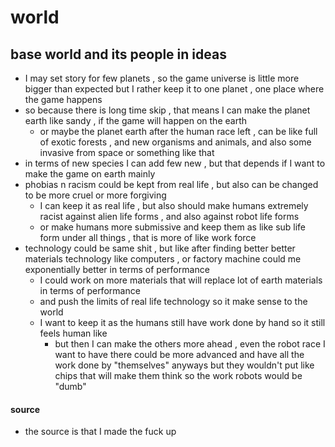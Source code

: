 # world

## base world and its people in ideas

- I may set story for few planets , so the game universe is little more bigger than expected but I rather keep it to one planet , one place where the game happens 
- so because there is long time skip , that means I can make the planet earth like sandy , if the game will happen on the earth 
	- or maybe the planet earth after the human race left , can be like full of exotic forests , and new organisms and animals, and also some invasive from space or something like that
- in terms of new species I can add few new , but that depends if I want to make the game on earth mainly 
- phobias n racism could be kept from real life , but also can be changed to be more cruel or more forgiving 
	- I can keep it as real life , but also should make humans extremely racist against alien life forms , and also against robot life forms
	- or make humans more submissive and keep them as like sub life form under all things , that is more of like work force 
-  technology could be same shit , but like after finding better better materials technology like computers , or factory machine could me exponentially better in terms of performance 
	- I could work on more materials that will replace lot of earth materials in terms of performance 
	- and push the limits of real life technology so it make sense to the world 
	- I want to keep it as the humans still have work done by hand so it still feels human like
		- but then I can make the others more ahead , even the robot race I want to have there could be more advanced and have all the work done by "themselves" anyways but they wouldn't put like chips that will make them think so the work robots would be "dumb" 
#### **source**

- the source is that I made the fuck up 